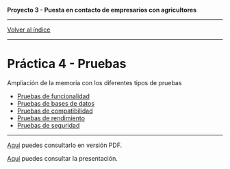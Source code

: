 __Proyecto 3 - Puesta en contacto de empresarios con agricultores__

---

[Volver al índice](../../README.md)

---

# Práctica 4 - Pruebas

Ampliación de la memoria con los diferentes tipos de pruebas

* [Pruebas de funcionalidad]()
* [Pruebas de bases de datos]()
* [Pruebas de compatibilidad]()
* [Pruebas de rendimiento]()
* [Pruebas de seguridad]()

---

[Aquí](../../assets/memoria-v2.pdf) puedes consultarlo en versión PDF.

[Aquí](../../assets/presentacion_p3.pdf) puedes consultar la presentación.
